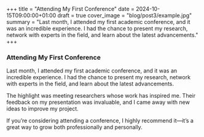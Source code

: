 +++
title = "Attending My First Conference"
date = 2024-10-15T09:00:00+01:00
draft = true
cover_image = "blog/post3/example.jpg"
summary = "Last month, I attended my first academic conference, and it was an incredible experience. I had the chance to present my research, network with experts in the field, and learn about the latest advancements."
+++

### Attending My First Conference

Last month, I attended my first academic conference, and it was an incredible experience. I had the chance to present my research, network with experts in the field, and learn about the latest advancements.

The highlight was meeting researchers whose work has inspired me. Their feedback on my presentation was invaluable, and I came away with new ideas to improve my project.

If you’re considering attending a conference, I highly recommend it—it’s a great way to grow both professionally and personally.
